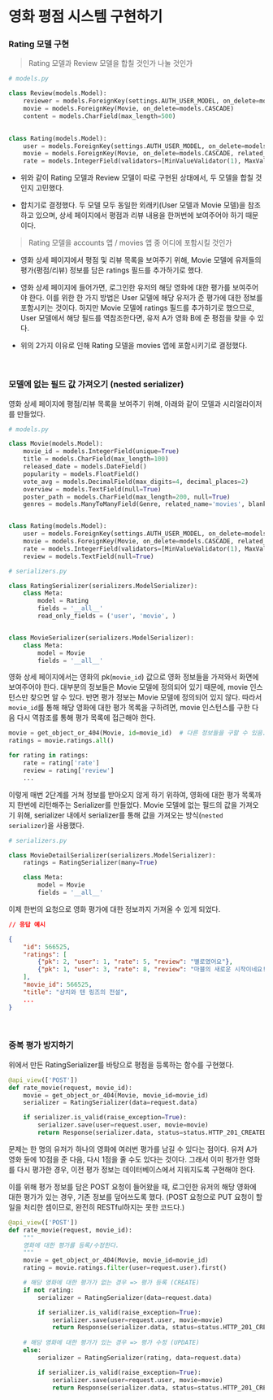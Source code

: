 # 영화 평점 시스템 구현하기

### Rating 모델 구현

> Rating 모델과 Review 모델을 합칠 것인가 나눌 것인가

```python
# models.py

class Review(models.Model):
    reviewer = models.ForeignKey(settings.AUTH_USER_MODEL, on_delete=models.CASCADE)
    movie = models.ForeignKey(Movie, on_delete=models.CASCADE)
    content = models.CharField(max_length=500)
    

class Rating(models.Model):
    user = models.ForeignKey(settings.AUTH_USER_MODEL, on_delete=models.CASCADE)
    movie = models.ForeignKey(Movie, on_delete=models.CASCADE, related_name='ratings')
    rate = models.IntegerField(validators=[MinValueValidator(1), MaxValueValidator(10)])

```

- 위와 같이 Rating 모델과 Review 모델이 따로 구현된 상태에서, 두 모델을 합칠 것인지 고민했다.

- 합치기로 결정했다. 두 모델 모두 동일한 외래키(User 모델과 Movie 모델)을 참조하고 있으며, 상세 페이지에서 평점과 리뷰 내용을 한꺼번에 보여주어야 하기 때문이다.

> Rating 모델을 accounts 앱 / movies 앱 중 어디에 포함시킬 것인가

- 영화 상세 페이지에서 평점 및 리뷰 목록을 보여주기 위해, Movie 모델에 유저들의 평가(평점/리뷰) 정보를 담은 ratings 필드를 추가하기로 했다. 

- 영화 상세 페이지에 들어가면, 로그인한 유저의 해당 영화에 대한 평가를 보여주어야 한다. 이를 위한 한 가지 방법은 User 모델에 해당 유저가 준 평가에 대한 정보를 포함시키는 것이다. 하지만 Movie 모델에 ratings 필드를 추가하기로 했으므로, User 모델에서 해당 필드를 역참조한다면, 유저 A가 영화 B에 준 평점을 찾을 수 있다. 

- 위의 2가지 이유로 인해 Rating 모델을 movies 앱에 포함시키기로 결정했다.

<br>

### 모델에 없는 필드 값 가져오기 (nested serializer)

영화 상세 페이지에 평점/리뷰 목록을 보여주기 위해, 아래와 같이 모델과 시리얼라이저를 만들었다.

```python
# models.py

class Movie(models.Model):
    movie_id = models.IntegerField(unique=True)
    title = models.CharField(max_length=100)
    released_date = models.DateField()
    popularity = models.FloatField()
    vote_avg = models.DecimalField(max_digits=4, decimal_places=2)
    overview = models.TextField(null=True)
    poster_path = models.CharField(max_length=200, null=True)
    genres = models.ManyToManyField(Genre, related_name='movies', blank=True)


class Rating(models.Model):
    user = models.ForeignKey(settings.AUTH_USER_MODEL, on_delete=models.CASCADE)
    movie = models.ForeignKey(Movie, on_delete=models.CASCADE, related_name='ratings')
    rate = models.IntegerField(validators=[MinValueValidator(1), MaxValueValidator(10)])
    review = models.TextField(null=True)
```

```python
# serializers.py

class RatingSerializer(serializers.ModelSerializer):
    class Meta:
        model = Rating
        fields = '__all__'
        read_only_fields = ('user', 'movie', )


class MovieSerializer(serializers.ModelSerializer):
    class Meta:
        model = Movie
        fields = '__all__'
```

영화 상세 페이지에서는 영화의 pk(`movie_id`) 값으로 영화 정보들을 가져와서 화면에 보여주어야 한다. 대부분의 정보들은 Movie 모델에 정의되어 있기 때문에, movie 인스턴스만 찾으면 알 수 있다. 반면 평가 정보는 Movie 모델에 정의되어 있지 않다. 따라서 `movie_id`를 통해 해당 영화에 대한 평가 목록을 구하려면, movie 인스턴스를 구한 다음 다시 역참조를 통해 평가 목록에 접근해야 한다.

```python
movie = get_object_or_404(Movie, id=movie_id)  # 다른 정보들을 구할 수 있음.
ratings = movie.ratings.all()

for rating in ratings:
    rate = rating['rate']
    review = rating['review']
    ...
```

이렇게 매번 2단계를 거쳐 정보를 받아오지 않게 하기 위하여, 영화에 대한 평가 목록까지 한번에 리턴해주는 Serializer를 만들었다. Movie 모델에 없는 필드의 값을 가져오기 위해, serializer 내에서 serializer를 통해 값을 가져오는 방식(`nested serializer`)을 사용했다.

```python
# serializers.py

class MovieDetailSerializer(serializers.ModelSerializer):
    ratings = RatingSerializer(many=True)

    class Meta:
        model = Movie
        fields = '__all__'
```

이제 한번의 요청으로 영화 평가에 대한 정보까지 가져올 수 있게 되었다.

```json
// 응답 예시

{
    "id": 566525,
    "ratings": [
        {"pk": 2, "user": 1, "rate": 5, "review": "별로였어요"},
        {"pk": 1, "user": 3, "rate": 8, "review": "마블의 새로운 시작이네요!"},
    ],
    "movie_id": 566525,
    "title": "샹치와 텐 링즈의 전설",
    ...
}
```

<br>

### 중복 평가 방지하기

위에서 만든 RatingSerializer를 바탕으로 평점을 등록하는 함수를 구현했다.

```python
@api_view(['POST'])
def rate_movie(request, movie_id):
    movie = get_object_or_404(Movie, movie_id=movie_id)
    serializer = RatingSerializer(data=request.data)

    if serializer.is_valid(raise_exception=True):
        serializer.save(user=request.user, movie=movie)
        return Response(serializer.data, status=status.HTTP_201_CREATED)
```

문제는 한 명의 유저가 하나의 영화에 여러번 평가를 남길 수 있다는 점이다. 유저 A가 영화 듄에 10점을 준 다음, 다시 1점을 줄 수도 있다는 것이다. 그래서 이미 평가한 영화를 다시 평가한 경우, 이전 평가 정보는 데이터베이스에서 지워지도록 구현해야 한다.

이를 위해 평가 정보를 담은 POST 요청이 들어왔을 때, 로그인한 유저의 해당 영화에 대한 평가가 있는 경우, 기존 정보를 덮어쓰도록 했다. (POST 요청으로 PUT 요청이 할 일을 처리한 셈이므로, 완전히 RESTful하지는 못한 코드다.)

```python
@api_view(['POST'])
def rate_movie(request, movie_id):
    """
    영화에 대한 평가를 등록/수정한다.
    """
    movie = get_object_or_404(Movie, movie_id=movie_id)
    rating = movie.ratings.filter(user=request.user).first()

    # 해당 영화에 대한 평가가 없는 경우 => 평가 등록 (CREATE)
    if not rating:
        serializer = RatingSerializer(data=request.data)

        if serializer.is_valid(raise_exception=True):
            serializer.save(user=request.user, movie=movie)
            return Response(serializer.data, status=status.HTTP_201_CREATED)
    
    # 해당 영화에 대한 평가가 있는 경우 => 평가 수정 (UPDATE)
    else:
        serializer = RatingSerializer(rating, data=request.data)

        if serializer.is_valid(raise_exception=True):
            serializer.save(user=request.user, movie=movie)
            return Response(serializer.data, status=status.HTTP_201_CREATED)
```